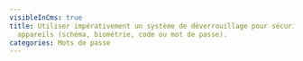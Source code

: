 ```yaml
---
visibleInCms: true
title: Utiliser impérativement un système de déverrouillage pour sécuriser ses
  appareils (schéma, biométrie, code ou mot de passe).
categories: Mots de passe
---
```

